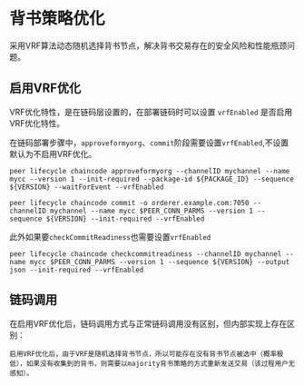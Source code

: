 # 背书策略优化
采用VRF算法动态随机选择背书节点，解决背书交易存在的安全风险和性能瓶颈问题。

## 启用VRF优化
VRF优化特性，是在链码层设置的，在部署链码时可以设置 `vrfEnabled` 是否启用VRF优化特性。

在链码部署步骤中，`approveformyorg`、`commit`阶段需要设置`vrfEnabled`,不设置默认为不启用VRF优化。
```
peer lifecycle chaincode approveformyorg --channelID mychannel --name mycc --version 1 --init-required --package-id ${PACKAGE_ID} --sequence ${VERSION} --waitForEvent --vrfEnabled

peer lifecycle chaincode commit -o orderer.example.com:7050 --channelID mychannel --name mycc $PEER_CONN_PARMS --version 1 --sequence ${VERSION} --init-required --vrfEnabled
```
此外如果要`checkCommitReadiness`也需要设置`vrfEnabled`
```
peer lifecycle chaincode checkcommitreadiness --channelID mychannel --name mycc $PEER_CONN_PARMS --version 1 --sequence ${VERSION} --output json --init-required --vrfEnabled
```

## 链码调用
在启用VRF优化后，链码调用方式与正常链码调用没有区别，但内部实现上存在区别：
```
启用VRF优化后，由于VRF是随机选择背书节点，所以可能存在没有背书节点被选中（概率极低），如果没有收集到的背书，则需要以majority背书策略的方式重新发送交易（该过程用户无感知）。
```